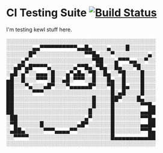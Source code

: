 # CI Testing Suite [![Build Status](https://travis-ci.org/realbig/ci-sandbox.svg?branch=master)](https://travis-ci.org/realbig/ci-sandbox)

I'm testing kewl stuff here.

░░░░░░░░░░░░░░░░░░░░░░░░░░░░░░░░░░░░░░░░
░░░░░░░▄▄▀▀▀▀▀▀▀▀▀▀▄▄█▄░░░░▄░░░░█░░░░░░░
░░░░░░█▀░░░░░░░░░░░░░▀▀█▄░░░▀░░░░░░░░░▄░
░░░░▄▀░░░░░░░░░░░░░░░░░▀██░░░▄▀▀▀▄▄░░▀░░
░░▄█▀▄█▀▀▀▀▄░░░░░░▄▀▀█▄░▀█▄░░█▄░░░▀█░░░░
░▄█░▄▀░░▄▄▄░█░░░▄▀▄█▄░▀█░░█▄░░▀█░░░░█░░░
▄█░░█░░░▀▀▀░█░░▄█░▀▀▀░░█░░░█▄░░█░░░░█░░░
██░░░▀▄░░░▄█▀░░░▀▄▄▄▄▄█▀░░░▀█░░█▄░░░█░░░
██░░░░░▀▀▀░░░░░░░░░░░░░░░░░░█░▄█░░░░█░░░
██░░░░░░░░░░░░░░░░░░░░░█░░░░██▀░░░░█▄░░░
██░░░░░░░░░░░░░░░░░░░░░█░░░░█░░░░░░░▀▀█▄
██░░░░░░░░░░░░░░░░░░░░█░░░░░█░░░░░░░▄▄██
░██░░░░░░░░░░░░░░░░░░▄▀░░░░░█░░░░░░░▀▀█▄
░▀█░░░░░░█░░░░░░░░░▄█▀░░░░░░█░░░░░░░▄▄██
░▄██▄░░░░░▀▀▀▄▄▄▄▀▀░░░░░░░░░█░░░░░░░▀▀█▄
░░▀▀▀▀░░░░░░░░░░░░░░░░░░░░░░█▄▄▄▄▄▄▄▄▄██
░░░░░░░░░░░░░░░░░░░░░░░░░░░░░░░░░░░░░░░░